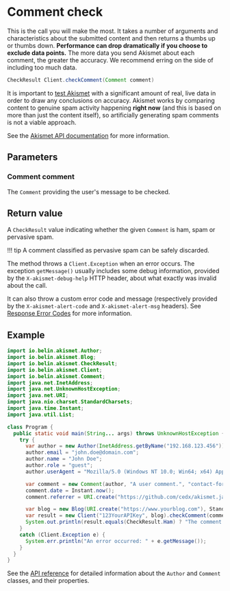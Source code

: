 # Comment check
This is the call you will make the most. It takes a number of arguments and characteristics about the submitted content
and then returns a thumbs up or thumbs down. **Performance can drop dramatically if you choose to exclude data points.**
The more data you send Akismet about each comment, the greater the accuracy. We recommend erring on the side of including too much data.

```java
CheckResult Client.checkComment(Comment comment)
```

It is important to [test Akismet](../testing.md) with a significant amount of real, live data in order to draw any conclusions on accuracy.
Akismet works by comparing content to genuine spam activity happening **right now** (and this is based on more than just the content itself),
so artificially generating spam comments is not a viable approach.

See the [Akismet API documentation](https://akismet.com/developers/detailed-docs/comment-check) for more information.

## Parameters

### Comment **comment**
The `Comment` providing the user's message to be checked.

## Return value
A `CheckResult` value indicating whether the given `Comment` is ham, spam or pervasive spam.

!!! tip
    A comment classified as pervasive spam can be safely discarded.

The method throws a `Client.Exception` when an error occurs.
The exception `getMessage()` usually includes some debug information, provided by the `X-akismet-debug-help` HTTP header, about what exactly was invalid about the call.

It can also throw a custom error code and message (respectively provided by the `X-akismet-alert-code` and `X-akismet-alert-msg` headers).
See [Response Error Codes](https://akismet.com/developers/detailed-docs/errors) for more information.

## Example

```java
import io.belin.akismet.Author;
import io.belin.akismet.Blog;
import io.belin.akismet.CheckResult;
import io.belin.akismet.Client;
import io.belin.akismet.Comment;
import java.net.InetAddress;
import java.net.UnknownHostException;
import java.net.URI;
import java.nio.charset.StandardCharsets;
import java.time.Instant;
import java.util.List;

class Program {
  public static void main(String... args) throws UnknownHostException {
    try {
      var author = new Author(InetAddress.getByName("192.168.123.456"));
      author.email = "john.doe@domain.com";
      author.name = "John Doe";
      author.role = "guest";
      author.userAgent = "Mozilla/5.0 (Windows NT 10.0; Win64; x64) AppleWebKit/537.36 (KHTML, like Gecko) Chrome/126.0.0.0 Safari/537.36 Edg/126.0.0.0";

      var comment = new Comment(author, "A user comment.", "contact-form");
      comment.date = Instant.now();
      comment.referrer = URI.create("https://github.com/cedx/akismet.java");

      var blog = new Blog(URI.create("https://www.yourblog.com"), StandardCharsets.UTF_8, List.of("fr"));
      var result = new Client("123YourAPIKey", blog).checkComment(comment);
      System.out.println(result.equals(CheckResult.Ham) ? "The comment is ham." : "The comment is spam.");
    }
    catch (Client.Exception e) {
      System.err.println("An error occurred: " + e.getMessage());
    }
  }
}
```

See the [API reference](../api/) for detailed information about the `Author` and `Comment` classes, and their properties.
